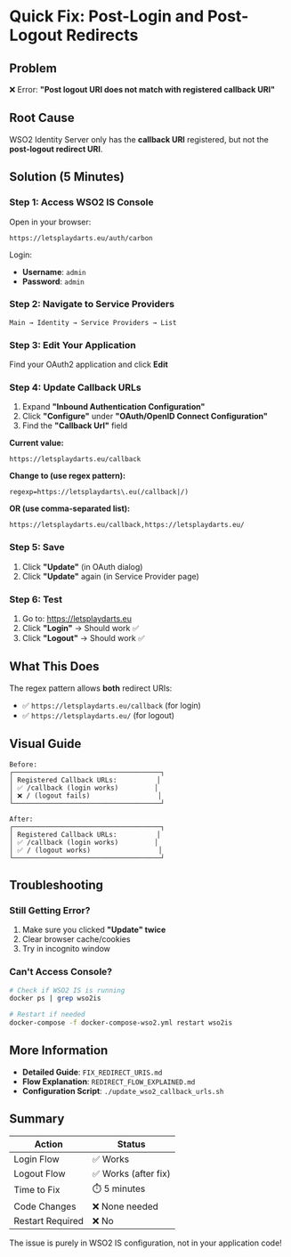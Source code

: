 # Quick Fix: Post-Login and Post-Logout Redirects

## Problem
❌ Error: **"Post logout URI does not match with registered callback URI"**

## Root Cause
WSO2 Identity Server only has the **callback URI** registered, but not the **post-logout redirect URI**.

## Solution (5 Minutes)

### Step 1: Access WSO2 IS Console
Open in your browser:
```
https://letsplaydarts.eu/auth/carbon
```

Login:
- **Username**: `admin`
- **Password**: `admin`

### Step 2: Navigate to Service Providers
```
Main → Identity → Service Providers → List
```

### Step 3: Edit Your Application
Find your OAuth2 application and click **Edit**

### Step 4: Update Callback URLs
1. Expand **"Inbound Authentication Configuration"**
2. Click **"Configure"** under **"OAuth/OpenID Connect Configuration"**
3. Find the **"Callback Url"** field

**Current value:**
```
https://letsplaydarts.eu/callback
```

**Change to (use regex pattern):**
```
regexp=https://letsplaydarts\.eu(/callback|/)
```

**OR (use comma-separated list):**
```
https://letsplaydarts.eu/callback,https://letsplaydarts.eu/
```

### Step 5: Save
1. Click **"Update"** (in OAuth dialog)
2. Click **"Update"** again (in Service Provider page)

### Step 6: Test
1. Go to: https://letsplaydarts.eu
2. Click **"Login"** → Should work ✅
3. Click **"Logout"** → Should work ✅

## What This Does

The regex pattern allows **both** redirect URIs:
- ✅ `https://letsplaydarts.eu/callback` (for login)
- ✅ `https://letsplaydarts.eu/` (for logout)

## Visual Guide

```
Before:
┌─────────────────────────────────────┐
│ Registered Callback URLs:          │
│ ✅ /callback (login works)         │
│ ❌ / (logout fails)                 │
└─────────────────────────────────────┘

After:
┌─────────────────────────────────────┐
│ Registered Callback URLs:          │
│ ✅ /callback (login works)         │
│ ✅ / (logout works)                 │
└─────────────────────────────────────┘
```

## Troubleshooting

### Still Getting Error?
1. Make sure you clicked **"Update" twice**
2. Clear browser cache/cookies
3. Try in incognito window

### Can't Access Console?
```bash
# Check if WSO2 IS is running
docker ps | grep wso2is

# Restart if needed
docker-compose -f docker-compose-wso2.yml restart wso2is
```

## More Information

- **Detailed Guide**: `FIX_REDIRECT_URIS.md`
- **Flow Explanation**: `REDIRECT_FLOW_EXPLAINED.md`
- **Configuration Script**: `./update_wso2_callback_urls.sh`

## Summary

| Action | Status |
|--------|--------|
| Login Flow | ✅ Works |
| Logout Flow | ✅ Works (after fix) |
| Time to Fix | ⏱️ 5 minutes |
| Code Changes | ❌ None needed |
| Restart Required | ❌ No |

The issue is purely in WSO2 IS configuration, not in your application code!